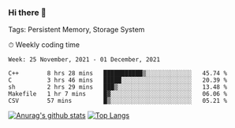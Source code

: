 ### Hi there 👋

Tags: Persistent Memory, Storage System

<!--

[![Anurag's github stats](https://github-readme-stats.vercel.app/api?username=wwyf)](https://github.com/anuraghazra/github-readme-stats)

[![Anurag's github stats](https://github-readme-stats.vercel.app/api?username=wwyf&count_private=true)](https://github.com/anuraghazra/github-readme-stats)


[![Top Langs](https://github-readme-stats.vercel.app/api/top-langs/?username=wwyf&count_private=true&&hide=jupyter%20notebook,html)](https://github.com/anuraghazra/github-readme-stats)



-->


⏱ Weekly coding time

<!--START_SECTION:waka-->
```text
Week: 25 November, 2021 - 01 December, 2021

C++        8 hrs 28 mins   ███████████▒░░░░░░░░░░░░░   45.74 % 
C          3 hrs 46 mins   █████░░░░░░░░░░░░░░░░░░░░   20.39 % 
sh         2 hrs 29 mins   ███▒░░░░░░░░░░░░░░░░░░░░░   13.48 % 
Makefile   1 hr 7 mins     █▓░░░░░░░░░░░░░░░░░░░░░░░   06.06 % 
CSV        57 mins         █▒░░░░░░░░░░░░░░░░░░░░░░░   05.21 % 
```
<!--END_SECTION:waka-->



[![Anurag's github stats](https://github-readme-stats.vercel.app/api?username=wwyf&count_private=true&show_icons=true&hide_border=true)](https://github.com/anuraghazra/github-readme-stats) [![Top Langs](https://github-readme-stats.vercel.app/api/top-langs/?username=wwyf&count_private=true&hide=jupyter%20notebook,html,OpenEdge%20ABL&langs_count=10&layout=compact&hide_border=true)](https://github.com/anuraghazra/github-readme-stats)

<!--

[![willianrod's wakatime stats](https://github-readme-stats.vercel.app/api/wakatime?username=wwyf)](https://github.com/anuraghazra/github-readme-stats)


-->
